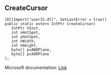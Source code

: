 ## CreateCursor

```
[DllImport("user32.dll", SetLastError = true)]
public static extern IntPtr CreateCursor(
   IntPtr hInst,
   int xHotSpot,
   int yHotSpot,
   int nWidth,
   int nHeight,
   byte[] pvANDPlane,
   byte[] pvXORPlane
);
```

Microsoft documentation: [Link](https://docs.microsoft.com/en-us/windows/win32/api/winuser/nf-winuser-createcursor)

